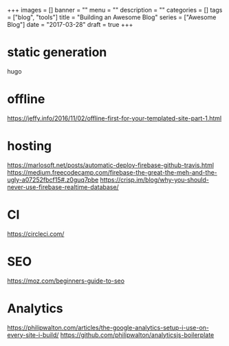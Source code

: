 +++
images = []
banner = ""
menu = ""
description = ""
categories = []
tags = ["blog", "tools"]
title = "Building an Awesome Blog"
series = ["Awesome Blog"]
date = "2017-03-28"
draft = true
+++

# static generation
hugo

# offline
https://jeffy.info/2016/11/02/offline-first-for-your-templated-site-part-1.html

# hosting
https://marlosoft.net/posts/automatic-deploy-firebase-github-travis.html
https://medium.freecodecamp.com/firebase-the-great-the-meh-and-the-ugly-a07252fbcf15#.z0guq7pbe
https://crisp.im/blog/why-you-should-never-use-firebase-realtime-database/

# CI
https://circleci.com/

# SEO
https://moz.com/beginners-guide-to-seo

# Analytics
https://philipwalton.com/articles/the-google-analytics-setup-i-use-on-every-site-i-build/
https://github.com/philipwalton/analyticsjs-boilerplate